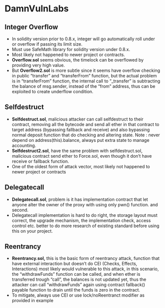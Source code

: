 # DamnVulnLabs

## Integer Overflow

- In solidity version prior to 0.8.x, integer will go automatically roll under or overflow if passing its limit size.
- Must use SafeMath library for solidity version under 0.8.x.
- Most likely not happened to newer project or contracts.
- **Overflow.sol** seems obvious, the timelock can be overflowed by providing very high value.
- But **Overflow2.sol** is more subtle since it seems have overflow checking in public “transfer” and “transferFrom” function, but the actual problem is in “transferFrom” function, the internal call to “\_transfer” is subtracting the balance of msg.sender, instead of the “from” address, thus can be exploited to create underflow condition.

## Selfdestruct

- **Selfdestruct.sol**, malicious attacker can call selfdestruct to their contract, removing all the bytecode and send all ether in that contract to target address (bypassing fallback and receive) and also bypassing normal deposit function that do checking and altering state. Note : never depend on address(this).balance, always put extra state to manage accounting.
- **Selfdestruct2.sol**, have the same problem with selfdestruct.sol, malicious contract send ether to Force.sol, even though it don’t have receive or fallback function.
- One of the oldest form of attack vector, most likely not happened to newer project or contracts

## Delegatecall

- **Delegatecall.sol**, problem is it has implementation contract that let anyone alter the owner of the proxy with using only pwn() function. and second.
- Delegatecall implementation is hard to do right, the storage layout must correct, the upgrade mechanism, the implementation check, access control etc. better to do more research of existing standard before using this on your project.

## Reentrancy

- **Reentrancy.sol,** this is the basic form of reentrancy attack, function that have external interaction but doesn’t do CEI (Checks, Effects, Interactions) most likely would vulnerable to this attack, in this scenario, the “withdrawFunds” function can be called, and when ether is transferred trough “call”, the balances is not updated yet, thus the attacker can call “withdrawFunds” again using contract fallback() payable function to drain until the funds is zero in the contract.
- To mitigate, always use CEI or use lock/noReentranct modifier as provided in example
